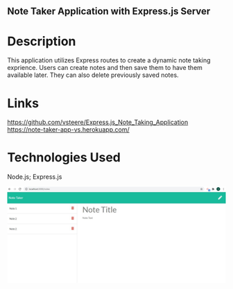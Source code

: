 ## Note Taker Application with Express.js Server

# Description
This application utilizes Express routes to create a dynamic note taking exprience. Users can create notes and then save them to have them available later. They can also delete previously saved notes. 

# Links

https://github.com/vsteere/Express.js_Note_Taking_Application
https://note-taker-app-vs.herokuapp.com/


# Technologies Used
Node.js; Express.js

![Alt text](./Develop/screen1.JPG?raw=true "Notes Page")